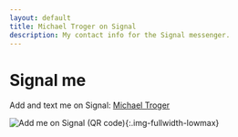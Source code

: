 ```yaml
---
layout: default
title: Michael Troger on Signal
description: My contact info for the Signal messenger.
---
```

# Signal me

Add and text me on Signal: [Michael Troger](https://signal.me/#eu/mQSNhZj6cm52pLwD07aBqUWJBSzc2HU3mnSaglo5ttIzhhiEJRJH2otozi-OSBXF)

![Add me on Signal (QR code)](/images/qr.svg){:.img-fullwidth-lowmax}
